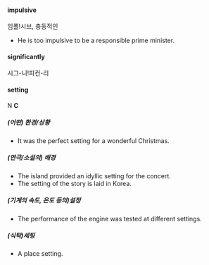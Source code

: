 #### impulsive

임폴!시브, 충동적인

- He is too impulsive to be a responsible prime minister. 

#### significantly

시그-니!피컨-리

#### setting

N **C** 

##### (어떤) 환경/상황

- It was the perfect setting for a wonderful Christmas.

##### (연극/소설의) 배경

- The island provided an idyllic setting for the concert.
-  The setting of the story is laid in Korea.

##### (기계의 속도, 온도 등의)설정

- The performance of the engine was tested at different settings.

##### (식탁)세팅

- A place setting. 

